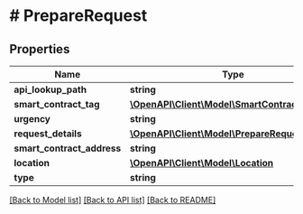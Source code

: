 # # PrepareRequest

## Properties

Name | Type | Description | Notes
------------ | ------------- | ------------- | -------------
**api_lookup_path** | **string** |  | [optional]
**smart_contract_tag** | [**\OpenAPI\Client\Model\SmartContractTag[]**](SmartContractTag.md) |  | [optional]
**urgency** | **string** |  | [optional]
**request_details** | [**\OpenAPI\Client\Model\PrepareRequestDetails**](PrepareRequestDetails.md) |  | [optional]
**smart_contract_address** | **string** |  | [optional]
**location** | [**\OpenAPI\Client\Model\Location**](Location.md) |  | [optional]
**type** | **string** |  | [optional]

[[Back to Model list]](../../README.md#models) [[Back to API list]](../../README.md#endpoints) [[Back to README]](../../README.md)
